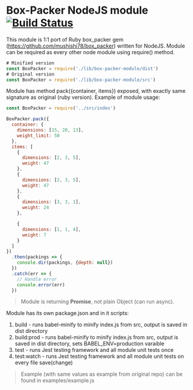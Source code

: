 # Box-Packer NodeJS module [![Build Status](https://travis-ci.org/aleksandar-babic/box_packer_node.svg?branch=master)](https://travis-ci.org/aleksandar-babic/box_packer_node)
This module is 1:1 port of Ruby box_packer gem (https://github.com/mushishi78/box_packer) written for NodeJS. Module can be required as every other node module using require() method.
```javascript
# Minified version
const BoxPacker = require('./lib/box-packer-module/dist')
# Original version
const BoxPacker = require('./lib/box-packer-module/src')
```

Module has method pack({container, items}) exposed, with exactly same signature as original (ruby version).
Example of module usage:
```javascript
const BoxPacker = require('../src/index')

BoxPacker.pack({
  container: {
    dimensions: [15, 20, 13],
    weight_limit: 50
  },
  items: [
    {
      dimensions: [2, 3, 5],
      weight: 47
    },
    {
      dimensions: [2, 3, 5],
      weight: 47
    },
    {
      dimensions: [3, 3, 1],
      weight: 24
    },

    {
      dimensions: [1, 1, 4],
      weight: 7
    }
  ]
})
  .then(packings => {
    console.dir(packings, {depth: null})
  })
  .catch(err => {
    // Handle error
    console.error(err)
  })
```

> Module is returning **Promise**, not plain Object (can run async).

Module has its own package.json and in it scripts:

1. build - runs babel-minify to minify index.js from src, output is saved in dist directory
2. build:prod - runs babel-minify to minify index.js from src, output is saved in dist directory, sets BABEL_ENV=production varaible
3. test - runs Jest testing framework and all module unit tests once
4. test:watch - runs Jest testing framework and all module unit tests on every file save(change)

> Example (with same values as example from original repo) can be found in examples/example.js
